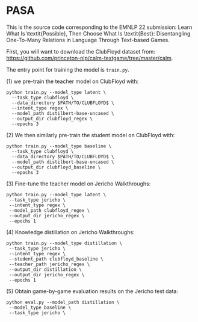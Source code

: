 # PASA

This is the source code corresponding to the EMNLP 22 submission: Learn What Is \textit{Possible}, Then Choose What Is \textit{Best}: Disentangling One-To-Many Relations in Language Through Text-based Games.

First, you will want to download the ClubFloyd dataset from: https://github.com/princeton-nlp/calm-textgame/tree/master/calm.

The entry point for training the model is `train.py`. 

(1) we pre-train the teacher model on ClubFloyd with:

```
python train.py --model_type latent \
  --task_type clubfloyd \
  --data_directory $PATH/TO/CLUBFLOYD$ \
  --intent_type regex \
  --model_path distilbert-base-uncased \
  --output_dir clubfloyd_regex \
  --epochs 3
```
(2) We then similarly pre-train the student model on ClubFloyd with:
```
python train.py --model_type baseline \
  --task_type clubfloyd \
  --data_directory $PATH/TO/CLUBFLOYD$ \
  --model_path distilbert-base-uncased \
  --output_dir clubfloyd_baseline \
  --epochs 3
 ```
 (3) Fine-tune the teacher model on Jericho Walkthroughs:
 ```
python train.py --model_type latent \
  --task_type jericho \
  --intent_type regex \
  --model_path clubfloyd_regex \
  --output_dir jericho_regex \
  --epochs 1
 ```
 (4) Knowledge distillation on Jericho Walkthroughs:
 ```
 python train.py --model_type distillation \
  --task_type jericho \
  --intent_type regex \
  --student_path clubfloyd_baseline \
  --teacher_path jericho_regex \
  --output_dir distillation \
  --output_dir jericho_regex \
  --epochs 1
 ```
 (5) Obtain game-by-game evaluation results on the Jericho test data:
 ```
 python eval.py --model_path distillation \
  --model_type baseline \
  --task_type jericho \
 ```
 
 
